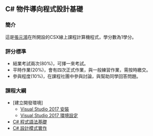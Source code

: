 ## C# 物件導向程式設計基礎
### 簡介

這是[張元鴻](https://www.facebook.com/resnick1223)在所開設的CSX線上課程計算機程式，學分數為1學分。

### 評分標準

- 結業考試兩次(80%)，可擇一來考試。
- 平時作業(20%)，會有四次正式作業，與一般練習作業，需按時繳交。
- 參與程度(10%)，在課程社團中參與討論，與幫助同學回答問題。


### 課程大綱

- [建立開發環境]
    - [Visual Studio 2017 安裝](https://www.youtube.com/watch?v=9qBLJDwZsfM&t=4s)
    - [Visual Studio 2017 環境設定](https://www.youtube.com/watch?v=wUabq-U5RaQ)
- [C# 程式語法基礎](https://www.youtube.com/watch?v=P_pSjwWMm6o&list=PLHFHr5fsVGIiJQ5BKVfgvKNLYAORQ9u0n)
- [C# 設計模式實作](https://www.youtube.com/watch?v=iJtdwRQ-59M&list=PLHFHr5fsVGIiPPM4VhP4tRb1OmWMJLBUq)


